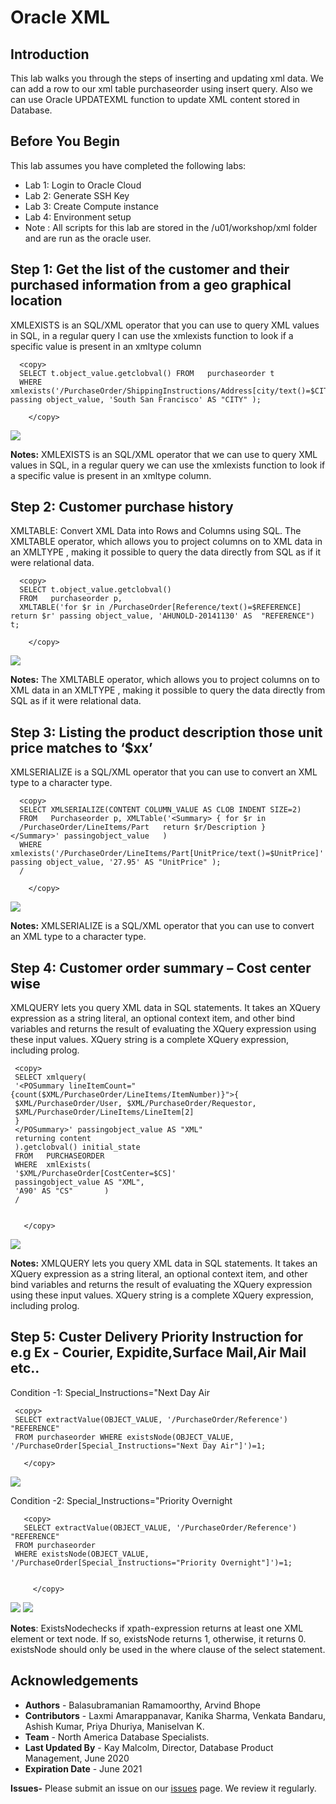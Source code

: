 # Oracle XML  

## Introduction

This lab walks you through the steps of inserting and updating xml data. We can add a row to our xml table purchaseorder using insert query. Also we can use Oracle UPDATEXML function to update XML content stored in Database.

## Before You Begin

This lab assumes you have completed the following labs:
- Lab 1:  Login to Oracle Cloud
- Lab 2:  Generate SSH Key
- Lab 3:  Create Compute instance 
- Lab 4:  Environment setup
- Note :  All scripts for this lab are stored in the /u01/workshop/xml folder and are run as the oracle user. 
  
 
## Step 1:	Get the list of the customer and their purchased information from a geo graphical location 
    
  XMLEXISTS is an SQL/XML operator that you can use to query XML values in SQL, in a regular query I can use the xmlexists function to look if a specific value is present in an xmltype column
    
  ````
    <copy>
    SELECT t.object_value.getclobval() FROM   purchaseorder t
    WHERE xmlexists('/PurchaseOrder/ShippingInstructions/Address[city/text()=$CITY]' passing object_value, 'South San Francisco' AS "CITY" );

      </copy>
   ````
 
   ![](./images/xml_m6.PNG " ")

  **Notes:** XMLEXISTS is an SQL/XML operator that we can use to query XML values in SQL, in a regular query we can use the xmlexists function to look if a specific value is present in an xmltype column.

## Step 2: Customer purchase history  
    
  XMLTABLE: Convert XML Data into Rows and Columns using SQL. The XMLTABLE operator, which allows you to project columns on to XML data in an XMLTYPE , making it possible to query the data directly from SQL as if it were relational data.

  ````
    <copy>
    SELECT t.object_value.getclobval()
    FROM   purchaseorder p,
    XMLTABLE('for $r in /PurchaseOrder[Reference/text()=$REFERENCE] return $r' passing object_value, 'AHUNOLD-20141130' AS  "REFERENCE") t;  

      </copy>
   ````
  
   ![](./images/xml_m7.PNG " ")

  **Notes:** The XMLTABLE operator, which allows you to project columns on to XML data in an XMLTYPE , making it possible to query the data directly from SQL as if it were relational data.
   

## Step 3: Listing the product description those unit price matches to ‘$xx’
    

 XMLSERIALIZE is a SQL/XML operator that you can use to convert an XML type to a character type.

  ````
    <copy>
    SELECT XMLSERIALIZE(CONTENT COLUMN_VALUE AS CLOB INDENT SIZE=2) 
    FROM   Purchaseorder p, XMLTable('<Summary> { for $r in 
    /PurchaseOrder/LineItems/Part   return $r/Description }    </Summary>' passingobject_value   )
    WHERE  xmlexists('/PurchaseOrder/LineItems/Part[UnitPrice/text()=$UnitPrice]' passing object_value, '27.95' AS "UnitPrice" ); 
    /

      </copy>
  ````
  
  ![](./images/xml_m8.PNG " ")
    
   **Notes:** XMLSERIALIZE is a SQL/XML operator that you can use to convert an XML type to a character type.

## Step 4: Customer order summary – Cost center wise 
    
  XMLQUERY lets you query XML data in SQL statements. It takes an XQuery expression as a string literal, an optional context item, and other bind variables and returns the result of evaluating the XQuery expression using these input values. XQuery string is a complete XQuery expression, including prolog.

   ````
    <copy>
    SELECT xmlquery(
    '<POSummary lineItemCount="{count($XML/PurchaseOrder/LineItems/ItemNumber)}">{
    $XML/PurchaseOrder/User, $XML/PurchaseOrder/Requestor,
    $XML/PurchaseOrder/LineItems/LineItem[2]
    }
    </POSummary>' passingobject_value AS "XML"
    returning content 
    ).getclobval() initial_state
    FROM   PURCHASEORDER
    WHERE  xmlExists(
    '$XML/PurchaseOrder[CostCenter=$CS]'
    passingobject_value AS "XML",
    'A90' AS "CS"       )
    /


      </copy>
  ````
  
  ![](./images/xml_m9.PNG " ")

  **Notes:** XMLQUERY lets you query XML data in SQL statements. It takes an XQuery expression as a string literal, an optional context item, and other bind variables and returns the result of evaluating the XQuery expression using these input values. XQuery string is a complete XQuery expression, including prolog.
        
## Step 5: Custer Delivery Priority Instruction for e.g Ex - Courier, Expidite,Surface Mail,Air Mail etc..  
    
  Condition -1: Special_Instructions="Next Day Air 

   ````
    <copy>
    SELECT extractValue(OBJECT_VALUE, '/PurchaseOrder/Reference') "REFERENCE"
    FROM purchaseorder WHERE existsNode(OBJECT_VALUE, '/PurchaseOrder[Special_Instructions="Next Day Air"]')=1;

      </copy>
   ````
  
 
  ![](./images/xml_m10_a.PNG " ")

  Condition -2: Special_Instructions="Priority Overnight
    
    
 ````
    <copy>
    SELECT extractValue(OBJECT_VALUE, '/PurchaseOrder/Reference') "REFERENCE"
  FROM purchaseorder
  WHERE existsNode(OBJECT_VALUE, '/PurchaseOrder[Special_Instructions="Priority Overnight"]')=1;


      </copy>
  ````
  
  ![](./images/xml_m10_b.PNG " ")
  ![](./images/xml_m10_c.PNG " ")
   
  **Notes**: ExistsNodechecks if xpath-expression returns at least one XML element or text node. If so, existsNode returns 1, otherwise, it returns 0. existsNode should only be used in the where clause of the select statement.


## Acknowledgements

- **Authors** - Balasubramanian Ramamoorthy, Arvind Bhope
- **Contributors** - Laxmi Amarappanavar, Kanika Sharma, Venkata Bandaru, Ashish Kumar, Priya Dhuriya, Maniselvan K.
- **Team** - North America Database Specialists.
- **Last Updated By** - Kay Malcolm, Director, Database Product Management, June 2020
- **Expiration Date** - June 2021   

**Issues-**
Please submit an issue on our [issues](https://github.com/oracle/learning-library/issues) page. We review it regularly.
  

